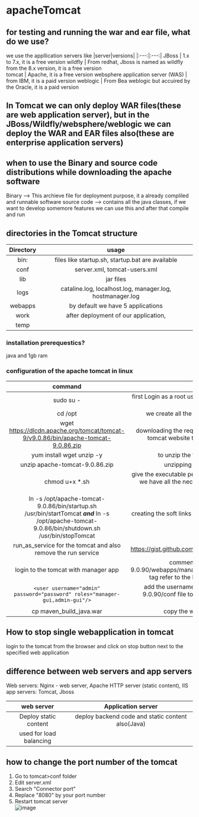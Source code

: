 # apacheTomcat

## for testing and running the war and ear file, what do we use?
we use the appllication servers like
|server|versions|
|:---:|:---:|
JBoss | 1.x to 7.x, it is a free version
wildfly | From redhat, Jboss is named as wildfly from the 8.x version, it is a free version  
tomcat | Apache, it is a free version 
websphere application server (WAS) | from IBM, it is a paid version
weblogic | From Bea weblogic but accuired by the Oracle, it is a paid version

## In Tomcat we can only deploy WAR files(these are web application server), but in the JBoss/Wildfly/websphere/weblogic we can deploy the WAR and EAR files also(these are enterprise application servers)

## when to use the Binary and source code distributions while downloading the apache software
Binary --> This archieve file for deployment purpose, it a already compliled and runnable software
source code --> contains all the java classes, if we want to develop somemore features we can use this and after that compile and run  

## directories in the Tomcat structure
|Directory|usage|
|:---:|:---:|
 bin: | files like startup.sh, startup.bat are available
 conf | server.xml, tomcat-users.xml
 lib |jar files
 logs | cataline.log, localhost.log, manager.log, hostmanager.log
 webapps | by default we have 5 applications
 work | after deployment of our application, 
 temp |

### installation prerequestics?
java and 1gb ram
### configuration of the apache tomcat in linux
|command|usage|
|:---:|:---:|
sudo su - | first Login as a root user, we can only install the softwares using the root user 
cd /opt | we create all the additional softwares in the *OPT* folder in linux
wget https://dlcdn.apache.org/tomcat/tomcat-9/v9.0.86/bin/apache-tomcat-9.0.86.zip | downloading the required version of the tomacat ZIP from the apache tomcat website to the linux server we use the *wget* command  
yum install wget unzip -y | to unzip the file we install the unzip to the linux server 
unzip apache-tomcat-9.0.86.zip | unzipping the downloaded apache tomcat zip file 
chmod u+x *.sh | give the executable permissions to all the .sh files in the bin/ directory as we have all the necessary files to start the tomcat server in the bin/ folder
ln -s /opt/apache-tomcat-9.0.86/bin/startup.sh /usr/bin/startTomcat ***and*** ln -s /opt/apache-tomcat-9.0.86/bin/shutdown.sh /usr/bin/stopTomcat | creating the soft links for the *startup and Stoptomcat* sh files to access it easily every time
run_as_service for the tomcat and also remove the run service | https://gist.github.com/ovichiro/d24c53ce4902ef41cc208efeadd596b6
login to the tomcat with manager app | comment the <value> tag in the /opt/apache-tomcat-9.0.90/webapps/manager/META-INF. why should we comment the value tag refer to the link: https://stackoverflow.com/a/36773669 
`<user username="admin" password="password" roles="manager-gui,admin-gui"/>` | add the username, password, roles in the /opt/apache-tomcat-9.0.90/conf file to login to the manger app and see our deployed applications
 cp maven_build_java.war | copy the war from the local or maven build server


## How to stop single webapplication in tomcat
login to the tomcat from the browser and click on stop button next to the specified web application

## difference between web servers and app servers
Web servers: Nginx - web server, Apache HTTP server (static content), IIS
app servers: Tomcat, Jboss

|web server|Application server|
|:---:|:---:|
Deploy static content | deploy backend code and static content also(Java)
used for load balancing | 

## how to change the port number of the tomcat
1. Go to tomcat>conf folder
2. Edit server.xml
3. Search "Connector port"
4. Replace "8080" by your port number
5. Restart tomcat server <br/>
![image](https://github.com/bhargavsp/apacheTomcat/assets/45779321/43e71c3e-2284-4c2a-a419-41c50022eb20)



